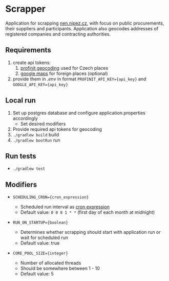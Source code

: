 # Scrapper

Application for scrapping [nen.nipez.cz](https://nen.nipez.cz/en/profily-zadavatelu-platne), with focus on
public procurements, their suppliers and participants. Application also geocodes addresses of registered companies and contracting authorities.

## Requirements

1. create api tokens:
    1. [profinit geocoding](https://geolokator.profinit.cz/) used for Czech places
    2. [google maps](https://developers.google.com/maps) for foreign places (optional)
2. provide them in *.env* in format `PROFINIT_API_KEY={api_key}` and `GOOGLE_API_KEY={api_key}`

## Local run

1. Set up postgres database and configure application.properties accordingly
    - Set desired modifiers
2. Provide required api tokens for geocoding
3. `./gradlew build` build
4. `./gradlew bootRun` run

## Run tests

- `./gradlew test`

## Modifiers
- `SCHEDULING_CRON={cron_expression}`
  - Scheduled run interval
    as [cron expression](https://docs.oracle.com/cd/E12058_01/doc/doc.1014/e12030/cron_expressions.htm)
  - Default value: `0 0 0 1 * *` (first day of each month at midnight)

- `RUN_ON_STARTUP={boolean}`
  - Determines whether scrapping should start with application run or wait for scheduled run
  - Default value: true
   
- `CORE_POOL_SIZE={integer}`
  - Number of allocated threads
  - Should be somewhere between 1 - 10
  - Default value: 5